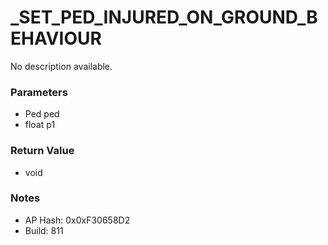 # _SET_PED_INJURED_ON_GROUND_BEHAVIOUR

No description available.

### Parameters
* Ped ped
* float p1

### Return Value
* void

### Notes
* AP Hash: 0x0xF30658D2
* Build: 811

